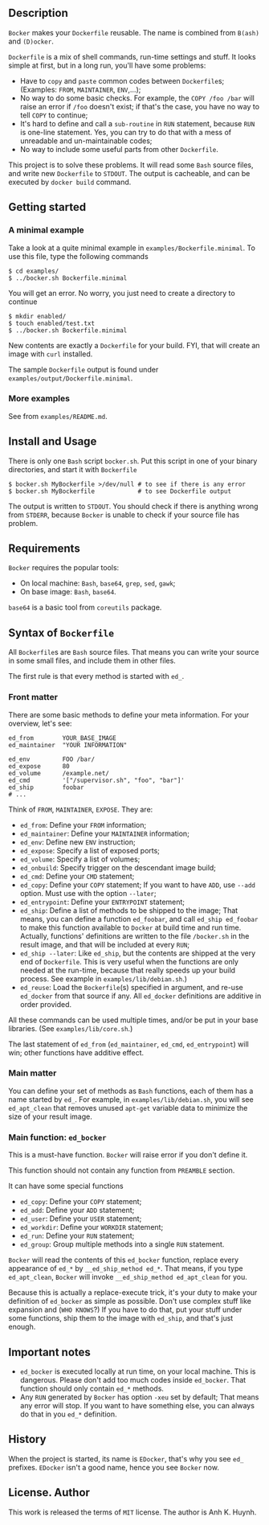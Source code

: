 ## Description

`Bocker` makes your `Dockerfile` reusable.
The name is combined from `B(ash)` and `(D)ocker`.

`Dockerfile` is a mix of shell commands, run-time settings and stuff.
It looks simple at first, but in a long run, you'll have some problems:

* Have to `copy` and `paste` common codes between `Dockerfile`s;
  (Examples: `FROM`, `MAINTAINER`, `ENV`,...);
* No way to do some basic checks. For example, the `COPY /foo /bar`
  will raise an error if `/foo` doesn't exist; if that's the case,
  you have no way to tell `COPY` to continue;
* It's hard to define and call a `sub-routine` in `RUN` statement,
  because `RUN` is one-line statement. Yes, you can try to do that
  with a mess of unreadable and un-maintainable codes;
* No way to include some useful parts from other `Dockerfile`.

This project is to solve these problems. It will read some `Bash`
source files, and write new `Dockerfile` to `STDOUT`. The output
is cacheable, and can be executed by `docker build` command.

## Getting started

### A minimal example

Take a look at a quite minimal example in `examples/Bockerfile.minimal`.
To use this file, type the following commands

````
$ cd examples/
$ ../bocker.sh Bockerfile.minimal
````

You will get an error. No worry, you just need to create a directory
to continue

````
$ mkdir enabled/
$ touch enabled/test.txt
$ ../bocker.sh Bockerfile.minimal
````

New contents are exactly a `Dockerfile` for your build.
FYI, that will create an image with `curl` installed.

The sample `Dockerfile` output is found under
  `examples/output/Dockerfile.minimal`.

### More examples

See from `examples/README.md`.

## Install and Usage

There is only one `Bash` script `bocker.sh`. Put this script in
one of your binary directories, and start it with `Bockerfile`

````
$ bocker.sh MyBockerfile >/dev/null # to see if there is any error
$ bocker.sh MyBockerfile            # to see Dockerfile output
````

The output is written to `STDOUT`. You should check if there is anything
wrong from `STDERR`, because `Bocker` is unable to check if your source
file has problem.

## Requirements

`Bocker` requires the popular tools:

* On local machine: `Bash`, `base64`, `grep`, `sed`, `gawk`;
* On base image: `Bash`, `base64`.

`base64` is a basic tool from `coreutils` package.

## Syntax of `Bockerfile`

All `Bockerfile`s are `Bash` source files. That means you can write
your source in some small files, and include them in other files.

The first rule is that every method is started with `ed_`.

### Front matter

There are some basic methods to define your meta information.
For your overview, let's see:

````
ed_from        YOUR_BASE_IMAGE
ed_maintainer  "YOUR INFORMATION"

ed_env         FOO /bar/
ed_expose      80
ed_volume      /example.net/
ed_cmd         '["/supervisor.sh", "foo", "bar"]'
ed_ship        foobar
# ...
````

Think of `FROM`, `MAINTAINER`, `EXPOSE`. They are:

* `ed_from`: Define your `FROM` information;
* `ed_maintainer`: Define your `MAINTAINER` information;
* `ed_env`: Define new `ENV` instruction;
* `ed_expose`: Specify a list of exposed ports;
* `ed_volume`: Specify a list of volumes;
* `ed_onbuild`: Specify trigger on the descendant image build;
* `ed_cmd`: Define your `CMD` statement;
* `ed_copy`: Define your `COPY` statement; If you want to have `ADD`,
    use `--add` option. Must use with the option `--later`;
* `ed_entrypoint`: Define your `ENTRYPOINT` statement;
* `ed_ship`: Define a list of methods to be shipped to the image;
  That means, you can define a function `ed_foobar`, and call `ed_ship ed_foobar`
  to make this function available to `Docker` at build time and run time.
  Actually, functions' definitions are written to the file `/bocker.sh`
  in the result image, and that will be included at every `RUN`;
* `ed_ship --later`: Like `ed_ship`, but the contents are shipped at
  the very end of `Dockerfile`. This is very useful when the functions
  are only needed at the run-time, because that really speeds up
  your build process. See example in `examples/lib/debian.sh`.)
* `ed_reuse`: Load the `Bockerfile`(s) specified in argument,
  and re-use `ed_docker` from that source if any.
  All `ed_docker` definitions are additive in order provided.

All these commands can be used multiple times, and/or be put in
your base libraries. (See `examples/lib/core.sh`.)

The last statement of `ed_from` (`ed_maintainer`, `ed_cmd`, `ed_entrypoint`)
will win; other functions have additive effect.

### Main matter

You can define your set of methods as `Bash` functions, each of them
has a name started by `ed_`. For example, in `examples/lib/debian.sh`,
you will see `ed_apt_clean` that removes unused `apt-get` variable data
to minimize the size of your result image.

### Main function: `ed_bocker`

This is a must-have function. `Bocker` will raise error if you
don't define it.

This function should not contain any function from `PREAMBLE` section.

It can have some special functions

* `ed_copy`: Define your `COPY` statement;
* `ed_add`: Define your `ADD` statement;
* `ed_user`: Define your `USER` statement;
* `ed_workdir`: Define your `WORKDIR` statement;
* `ed_run`: Define your `RUN` statement;
* `ed_group`: Group multiple methods into a single `RUN` statement.

`Bocker` will read the contents of this `ed_bocker` function,
replace every appearance of `ed_*` by `__ed_ship_method ed_*`.
That means, if you type `ed_apt_clean`, `Bocker` will invoke
`__ed_ship_method ed_apt_clean` for you.

Because this is actually a replace-execute trick,
it's your duty to make your definition of `ed_bocker` as simple
as possible. Don't use complex stuff like expansion and (`WHO KNOWS`?)
If you have to do that, put your stuff under some functions,
ship them to the image with `ed_ship`, and that's just enough.

## Important notes

* `ed_bocker` is executed locally at run time, on your local machine.
  This is dangerous. Please don't add too much codes inside `ed_bocker`.
  That function should only contain `ed_*` methods.
* Any `RUN` generated by `Bocker` has option `-xeu` set by default;
  That means any error will stop. If you want to have something else,
  you can always do that in you `ed_*` definition.

## History

When the project is started, its name is `EDocker`, that's why you see
`ed_` prefixes. `EDocker` isn't a good name, hence you see `Bocker` now.

## License. Author

This work is released the terms of `MIT` license.
The author is Anh K. Huynh.
